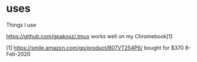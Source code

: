 # uses
Things I use

https://github.com/gpakosz/.tmux works well on my Chromebook[1]

[1] https://smile.amazon.com/gp/product/B07VT254P6/ bought for $370 8-Feb-2020

